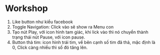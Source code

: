 # Workshop

1. Like button như kiểu facebook
2. Toggle Navigation: Click vào sẽ show ra Menu con
3. Tạo nút Play, với icon hình tam giác, khi lick vào thì nó chuyển thành trạng thái nút Pause, với icon pause.
4. Button thả tim: icon hình trái tim, về bên cạnh số tim đã thả, mặc định là 0, Click càng nhiều thì số đó tăng lên.
